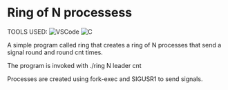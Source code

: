 # Ring of N processess 

TOOLS USED: ![VSCode](https://img.shields.io/badge/-VSCode-007ACC?style=flat-square&logo=visual-studio-code&logoColor=white)
![C](https://img.shields.io/badge/c-%2300599C.svg?style=flat-square&logo=visual-studio-code&logoColor=whit)

A simple program called ring that creates a ring of N processes that
send a signal round and round cnt times. 

The program is invoked with
./ring N leader cnt

Processes are created using  fork-exec and SIGUSR1 to send signals.

